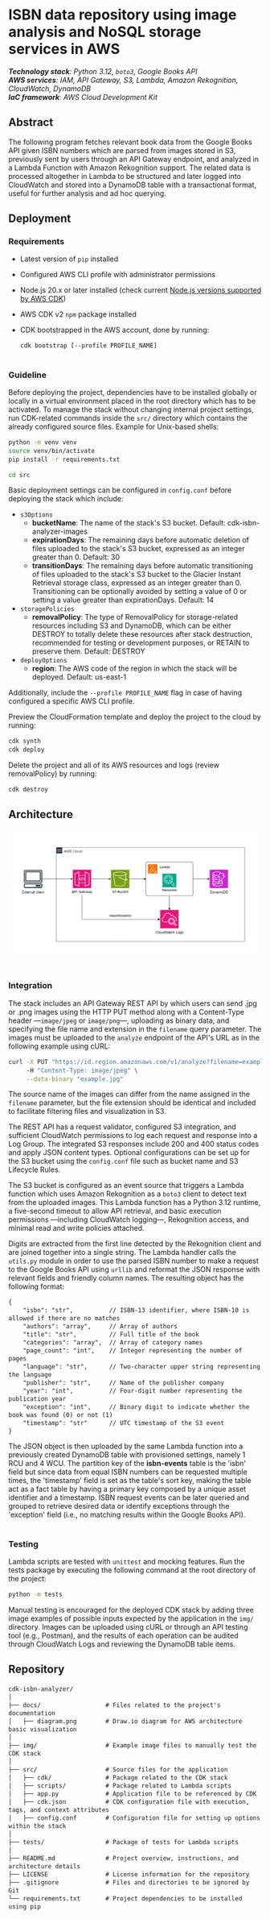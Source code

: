 # **ISBN data repository using image analysis and NoSQL storage services in AWS**

_**Technology stack**: Python 3.12, `boto3`, Google Books API_ \
_**AWS services**: IAM, API Gateway, S3, Lambda, Amazon Rekognition, CloudWatch, DynamoDB_ \
_**IaC framework**: AWS Cloud Development Kit_

## Abstract

The following program fetches relevant book data from the Google Books API given ISBN numbers which are parsed from images stored in S3, previously sent by users through an API Gateway endpoint, and analyzed in a Lambda Function with Amazon Rekognition support. The related data is processed altogether in Lambda to be structured and later logged into CloudWatch and stored into a DynamoDB table with a transactional format, useful for further analysis and ad hoc querying.

## Deployment

### Requirements

* Latest version of `pip` installed

* Configured AWS CLI profile with administrator permissions

* Node.js 20.x or later installed (check current [Node.js versions supported by AWS CDK](https://docs.aws.amazon.com/cdk/v2/guide/node-versions.html))

* AWS CDK v2 `npm` package installed

* CDK bootstrapped in the AWS account, done by running:
    ``` bash
    cdk bootstrap [--profile PROFILE_NAME]
    ```

#

### Guideline

Before deploying the project, dependencies have to be installed globally or locally in a virtual environment placed in the root directory which has to be activated. To manage the stack without changing internal project settings, run CDK-related commands inside the `src/` directory which contains the already configured source files. Example for Unix-based shells:

``` bash
python -m venv venv
source venv/bin/activate
pip install -r requirements.txt
```
``` bash
cd src
```

Basic deployment settings can be configured in `config.conf` before deploying the stack which include:

* `s3Options`
    * **bucketName**: The name of the stack's S3 bucket. Default: cdk-isbn-analyzer-images
    * **expirationDays**: The remaining days before automatic deletion of files uploaded to the stack's S3 bucket, expressed as an integer greater than 0. Default: 30
    * **transitionDays**: The remaining days before automatic transitioning of files uploaded to the stack's S3 bucket to the Glacier Instant Retrieval storage class, expressed as an integer greater than 0. Transitioning can be optionally avoided by setting a value of 0 or setting a value greater than expirationDays. Default: 14
* `storagePolicies`
    * **removalPolicy**: The type of RemovalPolicy for storage-related resources including S3 and DynamoDB, which can be either DESTROY to totally delete these resources after stack destruction, recommended for testing or development purposes, or RETAIN to preserve them. Default: DESTROY
* `deployOptions`
    * **region**: The AWS code of the region in which the stack will be deployed. Default: us-east-1

Additionally, include the `--profile PROFILE_NAME` flag in case of having configured a specific AWS CLI profile.

Preview the CloudFormation template and deploy the project to the cloud by running:

``` bash
cdk synth
cdk deploy
```

Delete the project and all of its AWS resources and logs (review removalPolicy) by running:
``` bash
cdk destroy
```

## Architecture

![AWS architecture diagram](docs/diagram.png)

#

### Integration

The stack includes an API Gateway REST API by which users can send .jpg or .png images using the HTTP PUT method along with a Content-Type header —`image/jpeg` or `image/png`—, uploading as binary data, and specifying the file name and extension in the `filename` query parameter. The images must be uploaded to the `analyze` endpoint of the API's URL as in the following example using cURL:

``` bash
curl -X PUT "https://id.region.amazonaws.com/v1/analyze?filename=example.jpg" \ 
     -H "Content-Type: image/jpeg" \
     --data-binary "example.jpg"
```

The source name of the images can differ from the name assigned in the `filename` parameter, but the file extension should be identical and included to facilitate filtering files and visualization in S3.

The REST API has a request validator, configured S3 integration, and sufficient CloudWatch permissions to log each request and response into a Log Group. The integrated S3 responses include 200 and 400 status codes and apply JSON content types. Optional configurations can be set up for the S3 bucket using the `config.conf` file such as bucket name and S3 Lifecycle Rules.

The S3 bucket is configured as an event source that triggers a Lambda function which uses Amazon Rekognition as a `boto3` client to detect text from the uploaded images. This Lambda function has a Python 3.12 runtime, a five-second timeout to allow API retrieval, and basic execution permissions —including CloudWatch logging—, Rekognition access, and minimal read and write policies attached. 

Digits are extracted from the first line detected by the Rekognition client and are joined together into a single string. The Lambda handler calls the `utils.py` module in order to use the parsed ISBN number to make a request to the Google Books API using `urllib` and reformat the JSON response with relevant fields and friendly column names. The resulting object has the following format:

``` jsonc
{
    "isbn": "str",          // ISBN-13 identifier, where ISBN-10 is allowed if there are no matches
    "authors": "array",     // Array of authors
    "title": "str",         // Full title of the book
    "categories": "array",  // Array of category names
    "page_count": "int",    // Integer representing the number of pages
    "language": "str",      // Two-character upper string representing the language
    "publisher": "str",     // Name of the publisher company
    "year": "int",          // Four-digit number representing the publication year
    "exception": "int",     // Binary digit to indicate whether the book was found (0) or not (1)
    "timestamp": "str"      // UTC timestamp of the S3 event
}
```

The JSON object is then uploaded by the same Lambda function into a previously created DynamoDB table with provisioned settings, namely 1 RCU and 4 WCU. The partition key of the **isbn-events** table is the 'isbn' field but since data from equal ISBN numbers can be requested multiple times, the 'timestamp' field is set as the table's sort key, making the table act as a fact table by having a primary key composed by a unique asset identifier and a timestamp. ISBN request events can be later queried and grouped to retrieve desired data or identify exceptions through the 'exception' field (i.e., no matching results within the Google Books API).

#

### Testing

Lambda scripts are tested with `unittest` and mocking features. Run the tests package by executing the following command at the root directory of the project:

``` bash
python -m tests
```

Manual testing is encouraged for the deployed CDK stack by adding three image examples of possible inputs expected by the application in the `img/` directory. Images can be uploaded using cURL or through an API testing tool (e.g., Postman), and the results of each operation can be audited through CloudWatch Logs and reviewing the DynamoDB table items.

## Repository

```
cdk-isbn-analyzer/
│
├── docs/                  # Files related to the project's documentation
│   ├── diagram.png        # Draw.io diagram for AWS architecture basic visualization
│
├── img/                   # Example image files to manually test the CDK stack
│
├── src/                   # Source files for the application
│   ├── cdk/               # Package related to the CDK stack
│   ├── scripts/           # Package related to Lambda scripts
│   ├── app.py             # Application file to be referenced by CDK
│   ├── cdk.json           # CDK configuration file with execution, tags, and context attributes
│   ├── config.conf        # Configuration file for setting up options within the stack
│
├── tests/                 # Package of tests for Lambda scripts
│
├── README.md              # Project overview, instructions, and architecture details
├── LICENSE                # License information for the repository
├── .gitignore             # Files and directories to be ignored by Git
└── requirements.txt       # Project dependencies to be installed using pip
```
